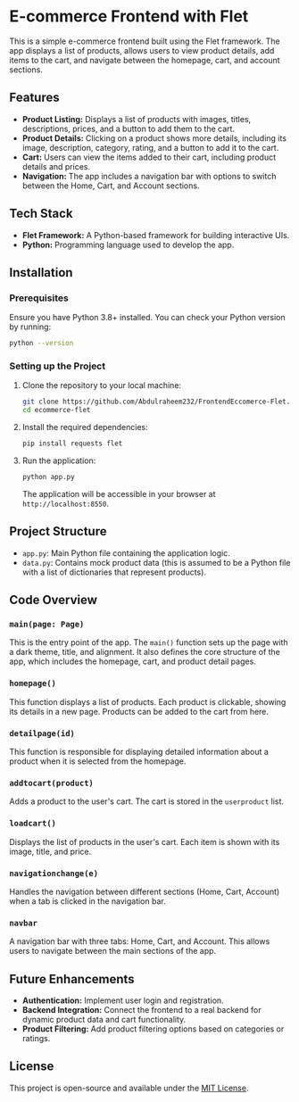 
# E-commerce Frontend with Flet

This is a simple e-commerce frontend built using the Flet framework. The app displays a list of products, allows users to view product details, add items to the cart, and navigate between the homepage, cart, and account sections.

## Features
- **Product Listing:** Displays a list of products with images, titles, descriptions, prices, and a button to add them to the cart.
- **Product Details:** Clicking on a product shows more details, including its image, description, category, rating, and a button to add it to the cart.
- **Cart:** Users can view the items added to their cart, including product details and prices.
- **Navigation:** The app includes a navigation bar with options to switch between the Home, Cart, and Account sections.

## Tech Stack
- **Flet Framework:** A Python-based framework for building interactive UIs.
- **Python:** Programming language used to develop the app.

## Installation

### Prerequisites
Ensure you have Python 3.8+ installed. You can check your Python version by running:
```bash
python --version
```

### Setting up the Project
1. Clone the repository to your local machine:
    ```bash
    git clone https://github.com/Abdulraheem232/FrontendEccomerce-Flet.git
    cd ecommerce-flet
    ```

2. Install the required dependencies:
    ```bash
    pip install requests flet
    ```

3. Run the application:
    ```bash
    python app.py
    ```
    The application will be accessible in your browser at `http://localhost:8550`.

## Project Structure

- `app.py`: Main Python file containing the application logic.
- `data.py`: Contains mock product data (this is assumed to be a Python file with a list of dictionaries that represent products).

## Code Overview

### `main(page: Page)`

This is the entry point of the app. The `main()` function sets up the page with a dark theme, title, and alignment. It also defines the core structure of the app, which includes the homepage, cart, and product detail pages.

### `homepage()`

This function displays a list of products. Each product is clickable, showing its details in a new page. Products can be added to the cart from here.

### `detailpage(id)`

This function is responsible for displaying detailed information about a product when it is selected from the homepage.

### `addtocart(product)`

Adds a product to the user's cart. The cart is stored in the `userproduct` list.

### `loadcart()`

Displays the list of products in the user's cart. Each item is shown with its image, title, and price.

### `navigationchange(e)`

Handles the navigation between different sections (Home, Cart, Account) when a tab is clicked in the navigation bar.

### `navbar`

A navigation bar with three tabs: Home, Cart, and Account. This allows users to navigate between the main sections of the app.

## Future Enhancements

- **Authentication:** Implement user login and registration.
- **Backend Integration:** Connect the frontend to a real backend for dynamic product data and cart functionality.
- **Product Filtering:** Add product filtering options based on categories or ratings.

## License

This project is open-source and available under the [MIT License](LICENSE).
